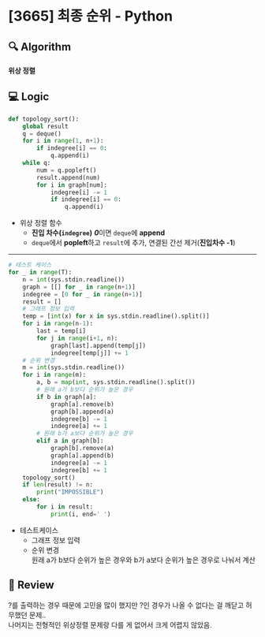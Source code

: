 # [3665] 최종 순위 - Python

## 🔍 Algorithm
**위상 정렬**

## 💻 Logic

```Python
def topology_sort():
    global result
    q = deque()
    for i in range(1, n+1):
        if indegree[i] == 0:
            q.append(i)
    while q:
        num = q.popleft()
        result.append(num)
        for i in graph[num]:
            indegree[i] -= 1
            if indegree[i] == 0:
                q.append(i)
```

- 위상 정렬 함수  
  - **진입 차수(`indegree`)** ***0***이면 `deque`에 **append**  
  - `deque`에서 **popleft**하고 `result`에 추가, 연결된 간선 제거(**진입차수 -1**)  

---


```Python
# 테스트 케이스
for _ in range(T):
    n = int(sys.stdin.readline())
    graph = [[] for _ in range(n+1)]
    indegree = [0 for _ in range(n+1)]
    result = []
    # 그래프 정보 입력
    temp = [int(x) for x in sys.stdin.readline().split()]
    for i in range(n-1):
        last = temp[i]
        for j in range(i+1, n):
            graph[last].append(temp[j])
            indegree[temp[j]] += 1
    # 순위 변경
    m = int(sys.stdin.readline())
    for i in range(m):
        a, b = map(int, sys.stdin.readline().split())
        # 원래 a가 b보다 순위가 높은 경우
        if b in graph[a]:
            graph[a].remove(b)
            graph[b].append(a)
            indegree[b] -= 1
            indegree[a] += 1
        # 원래 b가 a보다 순위가 높은 경우
        elif a in graph[b]:
            graph[b].remove(a)
            graph[a].append(b)
            indegree[a] -= 1
            indegree[b] += 1
    topology_sort()
    if len(result) != n:
        print("IMPOSSIBLE")
    else:
        for i in result:
            print(i, end=' ')
```

- 테스트케이스  
  - 그래프 정보 입력  
  - 순위 변경  
    원래 a가 b보다 순위가 높은 경우와 b가 a보다 순위가 높은 경우로 나눠서 계산  


## 📝 Review

?를 출력하는 경우 때문에 고민을 많이 했지만 ?인 경우가 나올 수 없다는 걸 깨닫고 허무했던 문제..  
나머지는 전형적인 위상정렬 문제랑 다를 게 없어서 크게 어렵지 않았음.
